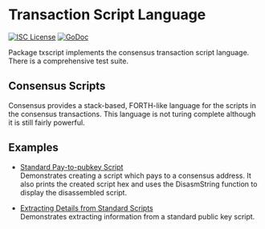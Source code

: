 # Transaction Script Language

[![ISC License](http://img.shields.io/badge/license-ISC-blue.svg)](https://choosealicense.com/licenses/isc/)
[![GoDoc](https://godoc.org/github.com/consensus-network/consensusd/txscript?status.png)](http://godoc.org/github.com/consensus-network/consensusd/txscript)

Package txscript implements the consensus transaction script language.
There is a comprehensive test suite.

## Consensus Scripts

Consensus provides a stack-based, FORTH-like language for the scripts in
the consensus transactions. This language is not turing complete although
it is still fairly powerful.

## Examples

* [Standard Pay-to-pubkey Script](http://godoc.org/github.com/consensus-network/consensusd/txscript#example-PayToAddrScript)  
  Demonstrates creating a script which pays to a consensus address. It
  also prints the created script hex and uses the DisasmString
  function to display the disassembled script.

* [Extracting Details from Standard Scripts](http://godoc.org/github.com/consensus-network/consensusd/txscript#example-ExtractPkScriptAddrs)  
  Demonstrates extracting information from a standard public key
  script.
